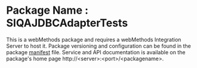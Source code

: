 # Package Name : SIQAJDBCAdapterTests
This is a webMethods package and requires a webMethods Integration Server to host it. Package versioning and configuration can be found in the package [manifest](./SIQAJDBCAdapterTests/manifest.v3) file. Service and API documentation is available on the package's home page http://&lt;server&gt;:&lt;port&gt;/&lt;packagename>.